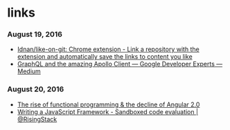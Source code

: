 # links
### August 19, 2016
- [Idnan/like-on-git: Chrome extension - Link a repository with the extension and automatically save the links to content you like](https://github.com/Idnan/like-on-git) 
- [GraphQL and the amazing Apollo Client — Google Developer Experts — Medium](https://medium.com/google-developer-experts/graphql-and-the-amazing-apollo-client-fe57e162a70c#.54r17isrb) 

### August 20, 2016
- [The rise of functional programming & the decline of Angular 2.0](http://blog.wolksoftware.com/the-rise-of-functional-programming-and-the-death-of-angularjs) 
- [Writing a JavaScript Framework - Sandboxed code evaluation | @RisingStack](https://blog.risingstack.com/writing-a-javascript-framework-sandboxed-code-evaluation/) 
